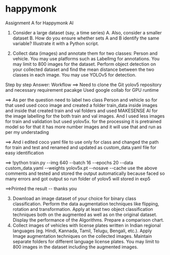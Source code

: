 # happymonk
Assignment A for Happymonk AI
1. Consider a large dataset (say, a time series) A. Also, consider a smaller dataset B. How do you
ensure whether sets A and B identify the same variable? Illustrate it with a Python script.

2. Collect data (images) and annotate them for two classes: Person and vehicle. You may use
platforms such as LabelImg for annotations. You may limit to 800 images for the dataset. Perform
object detection on your collected dataset and find the mean distance between the two classes
in each image. You may use YOLOv5 for detection.

Step by step Answer:
Workflow
==> Need to clone the Git yolov5 repository and necessary requirement pacakge
    Used google collab for GPU runtime
    
==> As per the question need to label two class Person and vehicle so for that used
    used coco image and created a folder train_data inside images and inside that created train and val folders 
    and used MAKESENSE AI for the image labelling for the both train and val images. And I used less images for train and validation but used 
    yolov5x. for the processing it is pretrained model so  for that it has more number images and it will use that and run as per my understading
    
==> And i edited coco yaml file to use only for class and changed the path for train and test and renamed and updated as custom_data.yaml file for easy identification

==> !python train.py --img 640 --batch 16 --epochs 20 --data custom_data.yaml --weights yolov5x.pt --nosave --cache
    use the above comments and tested and stored the output automatically  because faced so many errors and got output so run folder of yolov5 will stored in exp5
    
 ==>Printed the result -- thanks you

3. Download an image dataset of your choice for binary class classification. Perform the data
augmentation techniques like flipping, rotation and transformation. Apply at least two object
classification techniques both on the augmented as well as on the original dataset. Display the
performance of the Algorithms. Prepare a comparison chart.
4. Collect images of vehicles with license plates written in Indian regional languages (eg. Hindi,
Kannada, Tamil, Telugu, Bengali, etc.). Apply Image augmentation techniques on the collected
images. Maintain separate folders for different language license plates. You may limit to 800
images in the dataset including the augmented images.
